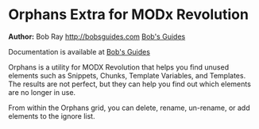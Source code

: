 Orphans Extra for MODx Revolution
=======================================

**Author:** Bob Ray <http://bobsguides.com> [Bob's Guides](http://bobsguides.com)

Documentation is available at [Bob's Guides](http://bobsguides.com/orphans-tutorial.html)

Orphans is a utility for MODX Revolution that helps you find unused elements such as Snippets, Chunks, Template Variables, and Templates. The results are not perfect, but they can help you find out which elements are no longer in use.

From within the Orphans grid, you can delete, rename, un-rename, or add elements to the ignore list.


